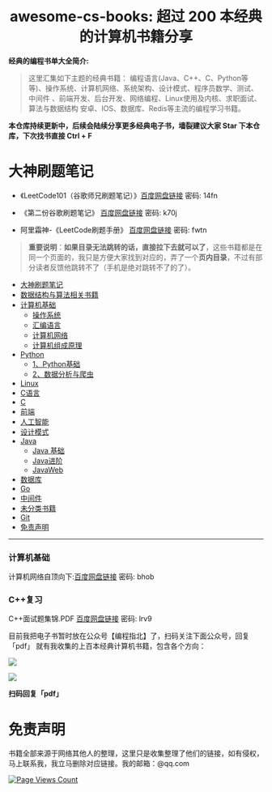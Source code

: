 <h1 align="center">awesome-cs-books: 超过 200 本经典的计算机书籍分享</h1>


**经典的编程书单大全简介:**

> 这里汇集如下主题的经典书籍：
编程语言(Java、C++、C、Python等等)、操作系统、计算机网络、系统架构、设计模式、程序员数学、测试、中间件
、前端开发、后台开发、网络编程、Linux使用及内核、求职面试、算法与数据结构
安卓、IOS、数据库、Redis等主流的编程学习书籍。



**本仓库持续更新中，后续会陆续分享更多经典电子书，墙裂建议大家 Star 下本仓库，下次找书直接 Ctrl + F**


# 大神刷题笔记

- 《LeetCode101（谷歌师兄刷题笔记）》[百度网盘链接](https://pan.baidu.com/s/1PERa4bL7K-FoXit5440YNQ)  密码: 14fn

- 《第二份谷歌刷题笔记》 [百度网盘链接](https://pan.baidu.com/s/1HMJvHjB964OpwtHAJQrPQw)  密码: k70j


- 阿里霜神-《LeetCode刷题手册》 [百度网盘链接](https://pan.baidu.com/s/1817n69g0eOj7fptRpdR3kQ)  密码: fwtn






> **重要说明**：**如果目录无法跳转的话，直接拉下去就可以了**，这些书籍都是在同一个页面的，我只是方便大家找到对应的，弄了一个**页内目录**，不过有部分读者反馈他跳转不了（手机是绝对跳转不了的了）。

- [大神刷题笔记](#大神刷题笔记)
- [数据结构与算法相关书籍](#数据结构与算法相关书籍)
- [计算机基础](#计算机基础)
  - [操作系统](#操作系统)
  - [汇编语言](#汇编语言)
  - [计算机网络](#计算机网络)
  - [计算机组成原理](#计算机组成原理)
- [Python](#python)
  - [1、Python基础](#1python基础)
  - [2、数据分析与爬虫](#2数据分析与爬虫)
- [Linux](#linux)
- [C语言](#c语言)
- [C](#c)
- [前端](#前端)
- [人工智能](#人工智能)
- [设计模式](#设计模式)
- [Java](#java)
  - [Java 基础](#java-基础)
  - [Java进阶](#java进阶)
  - [JavaWeb](#javaweb)
- [数据库](#数据库)
- [Go](#go)
- [中间件](#中间件)
- [未分类书籍](#未分类书籍)
- [Git](#git)
- [免责声明](#免责声明)


---






### 计算机基础

计算机网络自顶向下:[百度网盘链接](https://pan.baidu.com/s/1PidIzLmFVWAb8T74GyVGlQ)  密码: bhob

### C++复习

C++面试题集锦.PDF [百度网盘链接](https://pan.baidu.com/s/1lk7gTg8zNZWAJQQKZUeBtw)  密码: lrv9


目前我把电子书暂时放在公众号【编程指北】了，扫码关注下面公众号，回复「pdf」
就有我收集的上百本经典计算机书籍，包含各个方向：

![](https://tva1.sinaimg.cn/large/0081Kckwgy1gm7amsbgaij312w0r0tb6.jpg)


![](https://tva1.sinaimg.cn/large/0081Kckwgy1gm7ane27v0j30by0bymxz.jpg)

**扫码回复「pdf」**


# 免责声明


书籍全部来源于网络其他人的整理，这里只是收集整理了他们的链接，如有侵权，马上联系我，我立马删除对应链接。我的邮箱：@qq.com

[![Page Views Count](https://badges.toozhao.com/badges/01F17FZCY8Y12PMT4VJH8JQAQX/green.svg)](https://badges.toozhao.com/stats/01F17FZCY8Y12PMT4VJH8JQAQX "Get your own page views count badge on badges.toozhao.com")